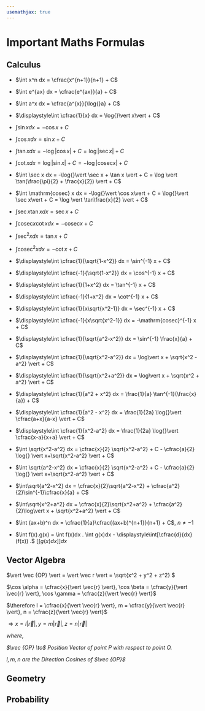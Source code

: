 ```yaml
---
usemathjax: true
---
```


# Important Maths Formulas

## Calculus

- $\int x^n dx = \cfrac{x^{n+1}}{n+1} + C$ 

- $\int e^{ax} dx = \cfrac{e^{ax}}{a} + C$

- $\int a^x dx = \cfrac{a^{x}}{\log{}a} + C$ 

- $\displaystyle\int \cfrac{1}{x} dx = \log{}\vert x\vert  + C$

- $\int \sin x dx = -\cos x + C$

- $\int \cos x dx = \sin x + C$

- $\int \tan x dx = -\log{}\vert \cos x\vert  + C = \log{}\vert \sec x\vert  + C$

- $\int \cot x dx = \log{}\vert \sin x\vert  + C = -\log{}\vert \mathrm{cosec} x\vert  + C$

- $\int \sec x dx = -\log{}\vert \sec x + \tan x \vert  + C = \log \vert \tan(\frac{\pi}{2} + \frac{x}{2}) \vert + C$

- $\int \mathrm{cosec} x dx = -\log{}\vert \cos x\vert  + C = \log{}\vert \sec x\vert  + C = \log \vert \tan\frac{x}{2} \vert + C$

- $\int \sec x \tan x dx = \sec x  + C$

- $\int \mathrm{cosec} x \cot x dx = - \mathrm{cosec} x + C$

- $\int \sec^2x dx = \tan x + C$

- $\int \mathrm{cosec}^2x dx = -\cot x + C$

- $\displaystyle\int \cfrac{1}{\sqrt{1-x^2}} dx = \sin^{-1} x + C$

- $\displaystyle\int \cfrac{-1}{\sqrt{1-x^2}} dx = \cos^{-1} x + C$

- $\displaystyle\int \cfrac{1}{1+x^2} dx = \tan^{-1} x + C$

- $\displaystyle\int \cfrac{-1}{1+x^2} dx = \cot^{-1} x + C$

- $\displaystyle\int \cfrac{1}{x\sqrt{x^2-1}} dx = \sec^{-1} x + C$

- $\displaystyle\int \cfrac{-1}{x\sqrt{x^2-1}} dx = -\mathrm{cosec}^{-1} x + C$

- $\displaystyle\int \cfrac{1}{\sqrt{a^2-x^2}} dx = \sin^{-1} \frac{x}{a} + C$

- $\displaystyle\int \cfrac{1}{\sqrt{x^2-a^2}} dx = \log\vert x + \sqrt{x^2 - a^2} \vert + C$

- $\displaystyle\int \cfrac{1}{\sqrt{x^2+a^2}} dx = \log\vert x + \sqrt{x^2 + a^2} \vert + C$

- $\displaystyle\int \cfrac{1}{a^2 + x^2} dx = \frac{1}{a} \tan^{-1}(\frac{x}{a}) + C$

- $\displaystyle\int \cfrac{1}{a^2 - x^2} dx = \frac{1}{2a} \log{}\vert \cfrac{a+x}{a-x} \vert + C$

- $\displaystyle\int \cfrac{1}{x^2-a^2} dx = \frac{1}{2a} \log{}\vert \cfrac{x-a}{x+a} \vert + C$

- $\int \sqrt{x^2-a^2} dx = \cfrac{x}{2} \sqrt{x^2-a^2} + C - \cfrac{a}{2} \log{} \vert x+\sqrt{x^2-a^2} \vert + C$

- $\int \sqrt{a^2-x^2} dx = \cfrac{x}{2} \sqrt{x^2-a^2} + C - \cfrac{a}{2} \log{} \vert x+\sqrt{x^2-a^2} \vert + C$

- $\int\sqrt{a^2-x^2} dx = \cfrac{x}{2}\sqrt{a^2-x^2} + \cfrac{a^2}{2}\sin^{-1}\cfrac{x}{a} + C$

- $\int\sqrt{x^2+a^2} dx = \cfrac{x}{2}\sqrt{x^2+a^2} + \cfrac{a^2}{2}\log\vert x + \sqrt{x^2+a^2} \vert + C$

- $\int (ax+b)^n dx = \cfrac{1}{a}\cfrac{(ax+b)^{n+1}}{n+1} + C$, $n \neq -1$

- $\int f(x).g(x) = \int f(x)dx . \int g(x)dx - \displaystyle\int[\cfrac{d}{dx} (f(x)) .$ $[\int g(x)dx]]dx$

## Vector Algebra

 $\vert \vec {OP} \vert = \vert \vec r \vert = \sqrt{x^2 + y^2 + z^2} $

 $\cos \alpha = \cfrac{x}{\vert \vec{r} \vert}, \cos \beta = \cfrac{y}{\vert \vec{r} \vert}, \cos \gamma = \cfrac{z}{\vert \vec{r} \vert}$

 $\therefore l = \cfrac{x}{\vert \vec{r} \vert}, m = \cfrac{y}{\vert \vec{r} \vert}, n = \cfrac{z}{\vert \vec{r} \vert}$

 $\Rightarrow x = l\vert\vec{r}\vert, y = m\vert\vec{r}\vert, z = n\vert\vec{r}\vert$

*where,*

*$\vec {OP} \to$ Position Vector of point P with respect to point O.*

*$l, m, n$ are the Direction Cosines of $\vec {OP}$*

## Geometry

## Probability